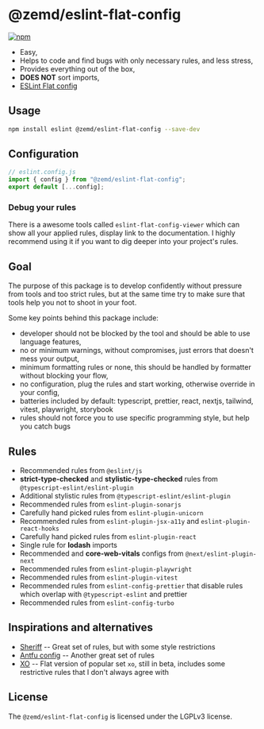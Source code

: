 # @zemd/eslint-flat-config

[![npm](https://img.shields.io/npm/v/@zemd/eslint-flat-config?color=000&label=)](https://npmjs.com/package/@zemd/eslint-flat-config)

- Easy,
- Helps to code and find bugs with only necessary rules, and less stress,
- Provides everything out of the box,
- **DOES NOT** sort imports,
- [ESLint Flat config](https://eslint.org/docs/latest/use/configure/configuration-files-new)

## Usage

```sh
npm install eslint @zemd/eslint-flat-config --save-dev
```

## Configuration

```typescript
// eslint.config.js
import { config } from "@zemd/eslint-flat-config";
export default [...config];
```

### Debug your rules

There is a awesome tools called `eslint-flat-config-viewer` which can show all your applied rules, display link to the documentation. I highly recommend using it if you want to dig deeper into your project's rules.

## Goal

The purpose of this package is to develop confidently without pressure from tools and too strict rules, but at the same time try to make sure that tools help you not to shoot in your foot.

Some key points behind this package include:

- developer should not be blocked by the tool and should be able to use language features,
- no or minimum warnings, without compromises, just errors that doesn't mess your output,
- minimum formatting rules or none, this should be handled by formatter without blocking your flow,
- no configuration, plug the rules and start working, otherwise override in your config,
- batteries included by default: typescript, prettier, react, nextjs, tailwind, vitest, playwright, storybook
- rules should not force you to use specific programming style, but help you catch bugs

## Rules

- Recommended rules from `@eslint/js`
- **strict-type-checked** and **stylistic-type-checked** rules from `@typescript-eslint/eslint-plugin`
- Additional stylistic rules from `@typescript-eslint/eslint-plugin`
- Recommended rules from `eslint-plugin-sonarjs`
- Carefully hand picked rules from `eslint-plugin-unicorn`
- Recommended rules from `eslint-plugin-jsx-a11y` and `eslint-plugin-react-hooks`
- Carefully hand picked rules from `eslint-plugin-react`
- Single rule for **lodash** imports
- Recommended and **core-web-vitals** configs from `@next/eslint-plugin-next`
- Recommended rules from `eslint-plugin-playwright`
- Recommended rules from `eslint-plugin-vitest`
- Recommended rules from `eslint-config-prettier` that disable rules which overlap with `@typescript-eslint` and prettier
- Recommended rules from `eslint-config-turbo`

## Inspirations and alternatives

 - [Sheriff](https://www.eslint-config-sheriff.dev/) -- Great set of rules, but with some style restrictions
 - [Antfu config](https://github.com/antfu/eslint-config) -- Another great set of rules
 - [XO](https://github.com/spence-s/flat-xo) -- Flat version of popular set `xo`, still in beta, includes some restrictive rules that I don't always agree with

 ## License

 The `@zemd/eslint-flat-config` is licensed under the LGPLv3 license.
